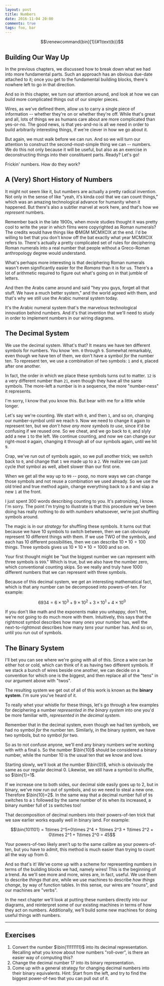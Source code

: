 ```yaml
---
layout: post
title: Numbers
date: 2016-11-04 20:00
comments: true
tags: foo, bar
---
```


$$\renewcommand{bin}[1]{#1\text{b}}$$

## Building Our Way Up

In the previous chapters, we discussed how to break down what we had into more
fundamental parts. Such an approach has an obvious due-date attached to it; once
you get to the fundamental building blocks, there's nowhere left to go in that
direction.

And so in this chapter, we turn our attention around, and look at how we can
build more complicated things out of our simpler pieces.

Wires, as we've defined them, allow us to carry a single piece of information --
whether they're on or whether they're off. While that's great and all, lots of
things we as humans care about are more complicated than yes-or-no. The good
news, is that yes-and-no is all we need in order to build arbitrarily
interesting things, if we're clever in how we go about it.

But again, we must walk before we can run. And so we will turn our attention to
construct the second-most-simple thing we can -- numbers. We do this not only
because it will be useful, but also as an exercise in deconstructing things into
their constituent parts. Ready? Let's go!

Frickin' numbers. How do they work?



## A (Very) Short History of Numbers

It might not seem like it, but numbers are actually a pretty radical invention.
Not only in the sense of like "yeah, it's kinda cool that we can count things,"
which was an amazing technological advance for humanity when it happened. But
there's also a subtler marvel at work here, and that's how we *represent*
numbers.

Remember back in the late 1900s, when movie studies thought it was pretty cool
to write the year in which films were copyrighted as Roman numerals? The credits
would have things like &copy;MGM MCMXCIX at the end. I'd be willing to bet that
you don't know off the bat exactly what year MCMXCIX refers to. There's actually
a pretty complicated set of rules for deciphering Roman numerals into a real
number that people without a Greco-Roman anthropology degree would understand.

What's perhaps more interesting is that deciphering Roman numerals wasn't even
significantly easier for the *Romans* than it is for us. There's a lot of
arithmetic required to figure out what's going on in that jumble of letters.

And then the Arabs came around and said "hey you guys, forget all that stuff. We
have a much better system," and the world agreed with them, and that's why we
still use the Arabic numeral system today.

It's the Arabic numeral system that's the marvelous technological innovation
behind numbers. And it's that invention that we'll need to study in order to
implement numbers in our wiring diagrams.



## The Decimal System

We use the decimal system. What's that? It means we have ten different symbols
for numbers. You know 'em. `0` through `9`. Somewhat remarkably, even though we
have ten of them, we don't have a symbol *for* the number ten. To represent ten,
we use a combination of two symbols: `1` and `0`, placed after one another.

In fact, the order in which we place these symbols turns out to matter. `12` is
a very different number than `21`, even though they have all the same symbols.
The more-left a number is in a sequence, the more "number-ness" it represents.

I'm sorry, I know that you know this. But bear with me for a little while
longer.

Let's say we're counting. We start with `0`, and then `1`, and so on, changing
our number-symbol until we reach `9`. Now we need to change it again to
represent ten, but we *don't have any more symbols to use*, since it'd be
confusing if we reused one. So we cheat, and we go back to `0`, and slyly add a
new `1` to the left. We continue counting, and now we can change our right-most
`0` again, changing it through all of our symbols again, until we hit `9`.

Crap, we've run out of symbols again, so we pull another trick; we switch back
to `0`, and change that `1` we made up to a `2`. We realize we can just cycle
*that* symbol as well, albeit slower than our first one.

When we get all the way up to `99` -- poop, no more ways we can change those
symbols and not reuse a combination we used already. So we use the old tried
and true method again, change everything back to a `0` and slap a new `1` at the
front.

I just spent 300 words describing counting to you. It's patronizing, I know. I'm
sorry. The point I'm trying to illustrate is that this procedure we've been
doing has really nothing to do with *numbers* whatsoever, we're just shuffling
symbols around.

The magic is in our *strategy* for shuffling these symbols. It turns out that
because we have 10 symbols to switch between, then we can obviously represent 10
different things with them. If we use TWO of the symbols, and each has 10
different possibilities, then we can describe $10*10=100$ things. Three symbols
gives us $10*10*10=1000$ and so on.

Your first thought might be "but the biggest number we can represent with three
symbols is `999`." Which is true, but we also have the number zero, which
conventional counting skips. So we really and truly have 1000 different numbers
that we can represent with three symbols.

Because of this decimal system, we get an interesting mathematical fact, which
is that any number can be decomposed into powers-of-ten. For example:

$$6934 = 6\times 10^3 + 9\times 10^2 + 3\times 10^1 + 4\times 10^0$$

If you don't like math and the exponents make you unhappy, don't fret, we're not
going to do much more with them. Intuitively, this says that the rightmost
symbol describes how many *ones* your number has, well the next-to-rightmost
describes how many *tens* your number has. And so on, until you run out of
symbols.



## The Binary System

I'll bet you can see where we're going with all of this. Since a wire can be
either hot or cold, which can think of it as having two different symbols. If we
stack a bunch of wires beside one another, we can decide on a convention for
which one is the biggest, and then replace all of the "tens" in our argument
above with "twos".

The resulting system we get out of all of this work is known as the **binary
system**. I'm sure you've heard of it.

To really whet your whistle for these things, let's go through a few examples
for deciphering a number *represented in the binary system* into one you'd be
more familiar with, *represented in the decimal system*.

Remember that in the decimal system, even though we had ten symbols, we had no
symbol *for* the number ten. Similarly, in the binary system, we have two
symbols, but no symbol *for* two.

So as to not confuse anyone, we'll end any binary numbers we're working with
with a final `b`. So the number $\bin{10}$ should be considered a binary number,
while the number $10$ is the usual ten that we know and love.

Starting slowly, we'll look at the number $\bin{0}$, which is obviously the same
as our regular decimal $0$. Likewise, we still have a symbol to shuffle, so
$\bin{1}=1$.

If we increase one to both sides, our decimal side easily goes up to $2$, but in
binary, we've now run out of symbols, and so we need to steal a new one.
Therefore $\bin{10}=2$. In the same way that a decimal number full of `9`s
switches to a `1` followed by the same number of `0`s when its increased, a
binary number full of `1`s switches too!

That decomposition of decimal numbers into their powers-of-ten trick that we saw
earlier works equally well in binary land. For example:

$$\bin{101101} = 1\times 2^5+0\times 2^4 + 1\times 2^3 + 1\times 2^2 + 0\times
2^1 + 1\times 2^0 = 45$$

Your powers-of-two likely aren't up to the same calibre as your powers-of-ten,
but you have to admit, this method is much easier than trying to count all the
way up from 0.

And so that's it! We've come up with a scheme for representing numbers in terms
of the building blocks we had, namely wires! This is the beginning of a trend.
As we'll see more and more, wires are, in fact, useful. We use them to describe
*things that are*, while we use machines to describe *how things change*, by way
of function tables. In this sense, our wires are "nouns", and our machines are
"verbs".

In the next chapter we'll look at putting these numbers directly into our
diagrams, and reinterpret some of our existing machines in terms of how they act
on numbers. Additionally, we'll build some new machines for doing useful things
*with* numbers.

---

## Exercises

1) Convert the number $\bin{11111111}$ into its decimal representation.
   Recalling what you know about how numbers "roll-over", is there an easier way
   of computing this?
2) Change the decimal number $17$ into its binary representation.
3) Come up with a general strategy for changing decimal numbers into their
   binary equivalents. Hint: Start from the left, and try to find the biggest
   power-of-two that you can pull out of it.

